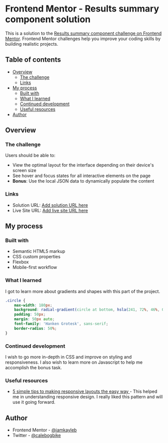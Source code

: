 # Frontend Mentor - Results summary component solution

This is a solution to the [Results summary component challenge on Frontend Mentor](https://www.frontendmentor.io/challenges/results-summary-component-CE_K6s0maV). Frontend Mentor challenges help you improve your coding skills by building realistic projects. 

## Table of contents

- [Overview](#overview)
  - [The challenge](#the-challenge)
  - [Links](#links)
- [My process](#my-process)
  - [Built with](#built-with)
  - [What I learned](#what-i-learned)
  - [Continued development](#continued-development)
  - [Useful resources](#useful-resources)
- [Author](#author)


## Overview

### The challenge

Users should be able to:

- View the optimal layout for the interface depending on their device's screen size
- See hover and focus states for all interactive elements on the page
- **Bonus**: Use the local JSON data to dynamically populate the content


### Links

- Solution URL: [Add solution URL here](https://your-solution-url.com)
- Live Site URL: [Add live site URL here](https://your-live-site-url.com)

## My process

### Built with

- Semantic HTML5 markup
- CSS custom properties
- Flexbox
- Mobile-first workflow



### What I learned

I got to learn more about gradients and shapes with this part of the project.

```css
.circle {
    max-width: 180px;
    background: radial-gradient(circle at bottom, hsla(241, 72%, 46%, 0),hsla(256, 72%, 46%, 1)100%  );
    padding: 50px;
    margin: 50px auto;
    font-family: 'Hanken Grotesk', sans-serif;
    border-radius: 50%;
}
```




### Continued development
I wish to go more in-depth in CSS and improve on styling and responsiveness. I also wish to learn more on Javascript to help me accomplish the bonus task.
### Useful resources

- [5 simple tips to making responsive layouts the easy way ](https://youtu.be/VQraviuwbzU) - This helped me in understanding responsive design. I really liked this pattern and will use it going forward.

## Author
- Frontend Mentor - [@iamkayleb](https://www.frontendmentor.io/profile/iamkayleb)
- Twitter - [@calebogbike](https://www.twitter.com/calebogbike)

